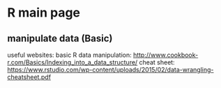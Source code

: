 # R main page

## manipulate data (Basic)
useful websites:
basic R data manipulation:
http://www.cookbook-r.com/Basics/Indexing_into_a_data_structure/
cheat sheet:
https://www.rstudio.com/wp-content/uploads/2015/02/data-wrangling-cheatsheet.pdf
